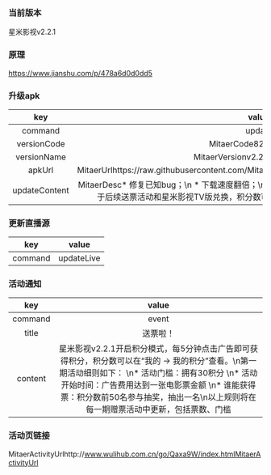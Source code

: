 ### 当前版本
星米影视v2.2.1

### 原理

https://www.jianshu.com/p/478a6d0d0dd5


### 升级apk


| key|value
|:--------:|:---------:
| command   | update      
| versionCode     |MitaerCode82MitaerCode
| versionName | MitaerVersionv2.2.1MitaerVersion
| apkUrl| MitaerUrlhttps://raw.githubusercontent.com/Mitaxing/XingMiMovie/master/xingmi.apkMitaerUrl
|updateContent|MitaerDesc* 修复已知bug；\n * 下载速度翻倍；\n *增加积分，每5分钟点击广告可以获得积分，用于后续送票活动和星米影视TV版兑换，积分数可以在“我的 → 我的积分”查看。MitaerDesc


### 更新直播源

| key|value
|:--------:|:---------:
| command   | updateLive      

### 活动通知

| key|value
|:--------:|:---------:
| command   | event
| title | 送票啦！
| content |  星米影视v2.2.1开启积分模式，每5分钟点击广告即可获得积分，积分数可以在“我的 → 我的积分”查看。\n第一期活动细则如下： \n* 活动门槛：拥有30积分 \n* 活动开始时间：广告费用达到一张电影票金额 \n* 谁能获得票：积分数前50名参与抽奖，抽出一名\n以上规则将在每一期赠票活动中更新，包括票数、门槛

### 活动页链接
MitaerActivityUrlhttp://www.wulihub.com.cn/go/Qaxa9W/index.htmlMitaerActivityUrl
